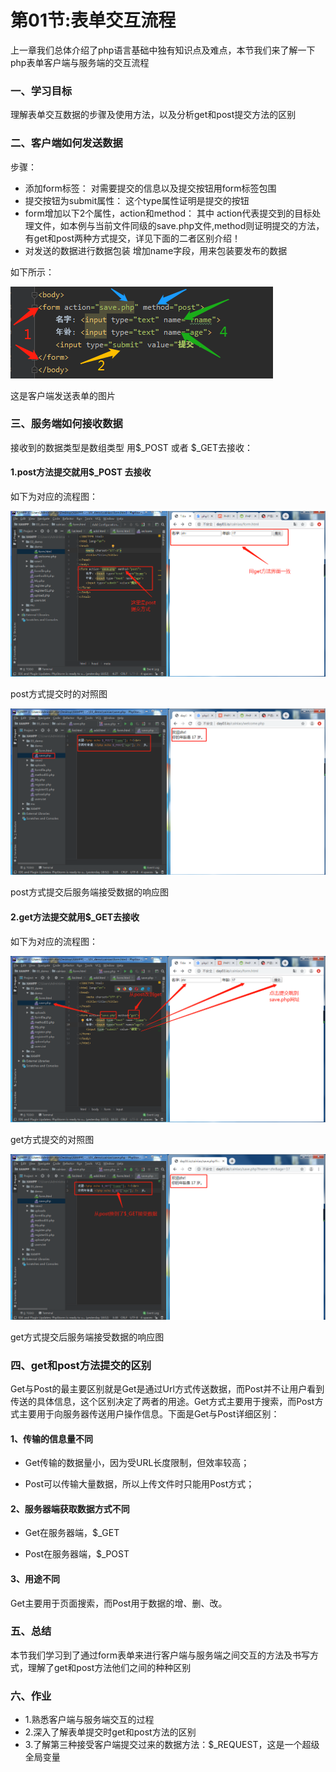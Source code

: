 # 第01节:表单交互流程
上一章我们总体介绍了php语言基础中独有知识点及难点，本节我们来了解一下php表单客户端与服务端的交互流程

### 一、学习目标
理解表单交互数据的步骤及使用方法，以及分析get和post提交方法的区别

### 二、客户端如何发送数据
步骤：
* 添加form标签：
对需要提交的信息以及提交按钮用form标签包围
* 提交按钮为submit属性：
这个type属性证明是提交的按钮
* form增加以下2个属性，action和method：
其中 action代表提交到的目标处理文件，如本例与当前文件同级的save.php文件,method则证明提交的方法，有get和post两种方式提交，详见下面的二者区别介绍！
* 对发送的数据进行数据包装
增加name字段，用来包装要发布的数据

如下所示：

![images](..\images/0301_img.png)

这是客户端发送表单的图片


### 三、服务端如何接收数据
接收到的数据类型是数组类型
用\$_POST 或者 \$_GET去接收：

#### 1.post方法提交就用$_POST 去接收
如下为对应的流程图：

![images](..\images/0301_image.png)

post方式提交时的对照图

![images](..\images/0301_png.png)

post方式提交后服务端接受数据的响应图

#### 2.get方法提交就用$_GET去接收
如下为对应的流程图：

![images](..\images/0301_get.png)

get方式提交的对照图

![images](..\images/0301_geth.png)

get方式提交后服务端接受数据的响应图

### 四、get和post方法提交的区别
Get与Post的最主要区别就是Get是通过Url方式传送数据，而Post并不让用户看到传送的具体信息，这个区别决定了两者的用途。Get方式主要用于搜索，而Post方式主要用于向服务器传送用户操作信息。下面是Get与Post详细区别：

#### 1、传输的信息量不同
* Get传输的数据量小，因为受URL长度限制，但效率较高；

* Post可以传输大量数据，所以上传文件时只能用Post方式；

#### 2、服务器端获取数据方式不同
* Get在服务器端，$_GET

* Post在服务器端，$_POST

#### 3、用途不同
Get主要用于页面搜索，而Post用于数据的增、删、改。

### 五、总结

本节我们学习到了通过form表单来进行客户端与服务端之间交互的方法及书写方式，理解了get和post方法他们之间的种种区别

### 六、作业
* 1.熟悉客户端与服务端交互的过程
* 2.深入了解表单提交时get和post方法的区别
* 3.了解第三种接受客户端提交过来的数据方法：$_REQUEST，这是一个超级全局变量